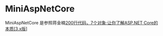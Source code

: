 # MiniAspNetCore
MiniAspNetCore 是参照蒋金楠[200行代码，7个对象;让你了解ASP.NET Core的本质[3.x版]](https://www.cnblogs.com/artech/p/mini-asp-net-core-3x.html)
